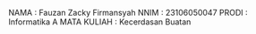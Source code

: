 NAMA        : Fauzan Zacky Firmansyah
NNIM        : 23106050047
PRODI       : Informatika A
MATA KULIAH : Kecerdasan Buatan